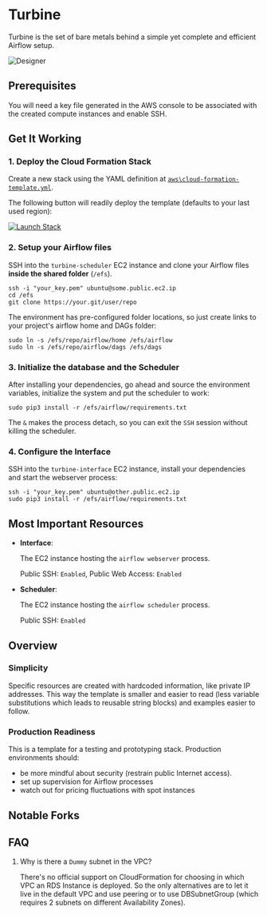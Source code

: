 # Turbine

Turbine is the set of bare metals behind a simple yet complete and efficient Airflow setup.

![Designer](https://raw.githubusercontent.com/villasv/turbine/master/aws/cloud-formation-designer.png)

## Prerequisites

You will need a key file generated in the AWS console to be associated with the created compute instances and enable SSH.

## Get It Working

### 1. Deploy the Cloud Formation Stack

Create a new stack using the YAML definition at [`aws\cloud-formation-template.yml`](https://raw.githubusercontent.com/villasv/turbine/master/aws/cloud-formation-template.yml).
    
The following button will readily deploy the template (defaults to your last used region):
    
[![Launch Stack](https://s3.amazonaws.com/cloudformation-examples/cloudformation-launch-stack.png)](https://console.aws.amazon.com/cloudformation/home#/stacks/new?templateURL=https://s3.amazonaws.com/villasv/turbine/aws/cloud-formation-template.yml)

### 2. Setup your Airflow files

SSH into the `turbine-scheduler` EC2 instance and clone your Airflow files **inside the shared folder** (`/efs`).

```
ssh -i "your_key.pem" ubuntu@some.public.ec2.ip
cd /efs
git clone https://your.git/user/repo
```

The environment has pre-configured folder locations, so just create links to your project's airflow home and DAGs folder:

```
sudo ln -s /efs/repo/airflow/home /efs/airflow
sudo ln -s /efs/repo/airflow/dags /efs/dags
```

### 3. Initialize the database and the Scheduler

After installing your dependencies, go ahead and source the environment variables, initialize the system and put the scheduler to work:

```
sudo pip3 install -r /efs/airflow/requirements.txt
```

The `&` makes the process detach, so you can exit the `SSH` session without killing the scheduler.

### 4. Configure the Interface

SSH into the `turbine-interface` EC2 instance, install your dependencies and start the webserver process:

```
ssh -i "your_key.pem" ubuntu@other.public.ec2.ip
sudo pip3 install -r /efs/airflow/requirements.txt
```

## Most Important Resources

- **Interface**:

    The EC2 instance hosting the `airflow webserver` process.

    Public SSH: `Enabled`, Public Web Access: `Enabled`

- **Scheduler**:

    The EC2 instance hosting the `airflow scheduler` process.

    Public SSH: `Enabled`

## Overview

### Simplicity
Specific resources are created with hardcoded information, like private IP addresses.
This way the template is smaller and easier to read (less variable substitutions which leads to reusable string blocks) and examples easier to follow.

### Production Readiness
This is a template for a testing and prototyping stack. Production environments should:

- be more mindful about security (restrain public Internet access).
- set up supervision for Airflow processes
- watch out for pricing fluctuations with spot instances

## Notable Forks


## FAQ

1. Why is there a `Dummy` subnet in the VPC?

    There's no official support on CloudFormation for choosing in which VPC an RDS Instance is deployed. So the only alternatives are to let it live in the default VPC and use peering or to use DBSubnetGroup (which requires 2 subnets on different Availability Zones).